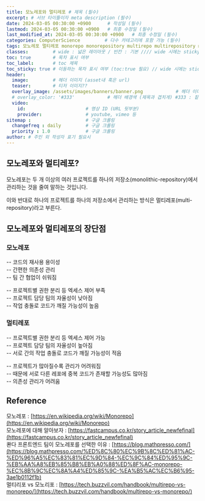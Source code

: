```yaml
---
title: 모노레포와 멀티레포 # 제목 (필수)
excerpt: # 서브 타이틀이자 meta description (필수)
date: 2024-03-05 00:30:00 +0900      # 작성일 (필수)
lastmod: 2024-03-05 00:30:00 +0900   # 최종 수정일 (필수)
last_modified_at: 2024-03-05 00:30:00 +0900   # 최종 수정일 (필수)
categories: ComputerScience         # 다수 카테고리에 포함 가능 (필수)
tags: 모노레포 멀티레포 monorepo monorepository multirepo multirepository mono multi repository monolithic                    # 태그 복수개 가능 (필수)
classes:         # wide : 넓은 레이아웃 / 빈칸 : 기본 //// wide 시에는 sticky toc 불가
toc: true        # 목차 표시 여부
toc_label:       # toc 제목
toc_sticky: true # 이동하는 목차 표시 여부 (toc:true 필요) // wide 시에는 sticky toc 불가
header: 
  image:         # 헤더 이미지 (asset내 혹은 url)
  teaser:        # 티저 이미지??
  overlay_image: /assets/images/banners/banner.png            # 헤더 이미지 (제목과 겹치게)
  # overlay_color: '#333'            # 헤더 배경색 (제목과 겹치게) #333 : 짙은 회색 (필수)
  video:
    id:                      # 영상 ID (URL 뒷부분)
    provider:                # youtube, vimeo 등
sitemap :                    # 구글 크롤링
  changefreq : daily         # 구글 크롤링
  priority : 1.0             # 구글 크롤링
author: # 주인 외 작성자 표기 필요시
---
```

<!--postNo: 20240305_001-->

## 모노레포와 멀티레포?  

모노레포는 두 개 이상의 여러 프로젝트를 하나의 저장소(monolithic-repository)에서 관리하는 것을 줄여 말하는 것입니다.  

이와 반대로 하나의 프로젝트를 하나의 저장소에서 관리하는 방식은 멀티레포(multi-repository)라고 부른다.  

## 모노레포와 멀티레포의 장단점  

### 모노레포  

-- 코드의 재사용 용이성  
-- 간편한 의존성 관리  
-- 팀 간 협업이 쉬워짐  

-- 프로젝트별 권한 분리 등 엑세스 제어 부족  
-- 프로젝트 담당 팀의 자율성이 낮아짐  
-- 작업 충돌로 코드가 깨질 가능성이 높음  

### 멀티레포  

-- 프로젝트별 권한 분리 등 엑세스 제어 가능  
-- 프로젝트 담당 팀의 자율성이 높아짐  
-- 서로 간의 작업 충돌로 코드가 깨질 가능성이 적음  

-- 프로젝트가 많아질수록 관리가 어려워짐  
-- 때문에 서로 다른 레포에 중복 코드가 존재할 가능성도 많아짐  
-- 의존성 관리가 어려움  


## Reference  

모노레포 : [https://en.wikipedia.org/wiki/Monorepo](https://en.wikipedia.org/wiki/Monorepo)  
모노레포에 대해 알아보자 : [https://fastcampus.co.kr/story_article_newfefinal](https://fastcampus.co.kr/story_article_newfefinal)  
콴다 프론트엔드 팀이 모노레포를 선택한 이유 : [https://blog.mathpresso.com/](https://blog.mathpresso.com/%ED%8C%80%EC%9B%8C%ED%81%AC-%ED%96%A5%EC%83%81%EC%9D%84-%EC%9C%84%ED%95%9C-%EB%AA%A8%EB%85%B8%EB%A0%88%ED%8F%AC-monorepo-%EC%8B%9C%EC%8A%A4%ED%85%9C-%EA%B5%AC%EC%B6%95-3ae1b0112f1b)  
멀티리포 vs 모노리포 : [https://tech.buzzvil.com/handbook/multirepo-vs-monorepo/](https://tech.buzzvil.com/handbook/multirepo-vs-monorepo/)  